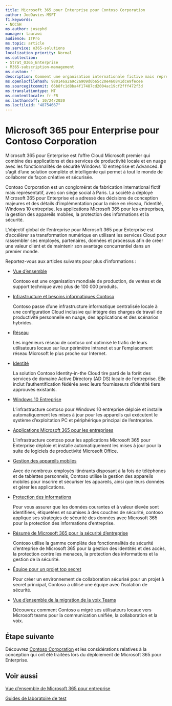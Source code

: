 ```yaml
---
title: Microsoft 365 pour Enterprise pour Contoso Corporation
author: JoeDavies-MSFT
f1.keywords:
- NOCSH
ms.author: josephd
manager: laurawi
audience: ITPro
ms.topic: article
ms.service: o365-solutions
localization_priority: Normal
ms.collection:
- Strat_O365_Enterprise
- M365-subscription-management
ms.custom: ''
description: Comment une organisation internationale fictive mais représentative a adopté Microsoft 365 pour Enterprise.
ms.openlocfilehash: 980146a2a9c2a909d0b65c20e460841dce9fecee
ms.sourcegitcommit: 66b8fc1d8ba4f17487cd2004ac19cf2fff472f3d
ms.translationtype: MT
ms.contentlocale: fr-FR
ms.lasthandoff: 10/24/2020
ms.locfileid: "48754667"
---
```

# <a name="microsoft-365-for-enterprise-for-the-contoso-corporation"></a>Microsoft 365 pour Enterprise pour Contoso Corporation

Microsoft 365 pour Enterprise est l’offre Cloud Microsoft premier qui combine des applications et des services de productivité locale et en nuage avec les fonctionnalités de sécurité Windows 10 entreprise et Advanced. Il s’agit d’une solution complète et intelligente qui permet à tout le monde de collaborer de façon créative et sécurisée.

Contoso Corporation est un conglomérat de fabrication international fictif mais représentatif, avec son siège social à Paris. La société a déployé Microsoft 365 pour Enterprise et a adressé des décisions de conception majeures et des détails d’implémentation pour la mise en réseau, l’identité, Windows 10 entreprise, les applications Microsoft 365 pour les entreprises, la gestion des appareils mobiles, la protection des informations et la sécurité.

L’objectif global de l’entreprise pour Microsoft 365 pour Enterprise est d’accélérer sa transformation numérique en utilisant les services Cloud pour rassembler ses employés, partenaires, données et processus afin de créer une valeur client et de maintenir son avantage concurrentiel dans un premier monde.

Reportez-vous aux articles suivants pour plus d’informations :

- [Vue d’ensemble](contoso-overview.md)

  Contoso est une organisation mondiale de production, de ventes et de support technique avec plus de 100 000 produits.

- [Infrastructure et besoins informatiques Contoso](contoso-infra-needs.md)

  Contoso passe d’une infrastructure informatique centralisée locale à une configuration Cloud inclusive qui intègre des charges de travail de productivité personnelle en nuage, des applications et des scénarios hybrides.

- [Réseau](contoso-networking.md)

  Les ingénieurs réseau de contoso ont optimisé le trafic de leurs utilisateurs locaux sur leur périmètre intranet et sur l’emplacement réseau Microsoft le plus proche sur Internet.

- [Identité](contoso-identity.md)

  La solution Contoso Identity-in-the Cloud tire parti de la forêt des services de domaine Active Directory (AD DS) locale de l’entreprise. Elle inclut l’authentification fédérée avec leurs fournisseurs d’identité tiers approuvés existants.

- [Windows 10 Entreprise](contoso-win10.md)

  L’infrastructure contoso pour Windows 10 entreprise déploie et installe automatiquement les mises à jour pour les appareils qui exécutent le système d’exploitation PC et périphérique principal de l’entreprise.

- [Applications Microsoft 365 pour les entreprises](contoso-o365pp.md)

  L’infrastructure contoso pour les applications Microsoft 365 pour Enterprise déploie et installe automatiquement les mises à jour pour la suite de logiciels de productivité Microsoft Office.

- [Gestion des appareils mobiles](contoso-mdm.md)

  Avec de nombreux employés itinérants disposant à la fois de téléphones et de tablettes personnels, Contoso utilise la gestion des appareils mobiles pour inscrire et sécuriser les appareils, ainsi que leurs données et gérer les applications.

- [Protection des informations](contoso-info-protect.md)

  Pour vous assurer que les données courantes et à valeur élevée sont identifiées, étiquetées et soumises à des couches de sécurité, contoso applique ses stratégies de sécurité des données avec Microsoft 365 pour la protection des informations d’entreprise.

- [Résumé de Microsoft 365 pour la sécurité d’entreprise](contoso-security-summary.md)

  Contoso utilise la gamme complète des fonctionnalités de sécurité d’entreprise de Microsoft 365 pour la gestion des identités et des accès, la protection contre les menaces, la protection des informations et la gestion de la sécurité.

- [Équipe pour un projet top secret](../solutions/contoso-team-for-top-secret-project.md)

  Pour créer un environnement de collaboration sécurisé pour un projet à secret principal, Contoso a utilisé une équipe avec l’isolation de sécurité.

- [Vue d’ensemble de la migration de la voix Teams](https://docs.microsoft.com/MicrosoftTeams/voice-case-study-overview)

  Découvrez comment Contoso a migré ses utilisateurs locaux vers Microsoft teams pour la communication unifiée, la collaboration et la voix.

## <a name="next-step"></a>Étape suivante

Découvrez [Contoso Corporation](contoso-overview.md) et les considérations relatives à la conception qui ont été traitées lors du déploiement de Microsoft 365 pour Enterprise.


## <a name="see-also"></a>Voir aussi

[Vue d’ensemble de Microsoft 365 pour entreprise](microsoft-365-overview.md)

[Guides de laboratoire de test](m365-enterprise-test-lab-guides.md)
